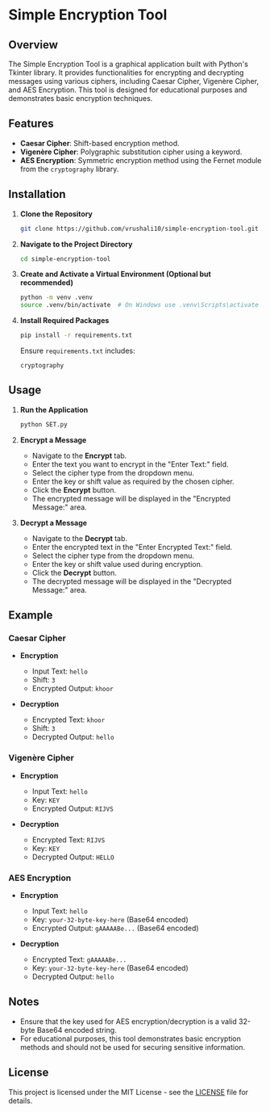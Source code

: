 # Simple Encryption Tool

## Overview

The Simple Encryption Tool is a graphical application built with Python's Tkinter library. It provides functionalities for encrypting and decrypting messages using various ciphers, including Caesar Cipher, Vigenère Cipher, and AES Encryption. This tool is designed for educational purposes and demonstrates basic encryption techniques.

## Features

- **Caesar Cipher**: Shift-based encryption method.
- **Vigenère Cipher**: Polygraphic substitution cipher using a keyword.
- **AES Encryption**: Symmetric encryption method using the Fernet module from the `cryptography` library.

## Installation

1. **Clone the Repository**

   ```bash
   git clone https://github.com/vrushali10/simple-encryption-tool.git
   ```

2. **Navigate to the Project Directory**

   ```bash
   cd simple-encryption-tool
   ```

3. **Create and Activate a Virtual Environment (Optional but recommended)**

   ```bash
   python -m venv .venv
   source .venv/bin/activate  # On Windows use .venv\Scripts\activate
   ```

4. **Install Required Packages**

   ```bash
   pip install -r requirements.txt
   ```

   Ensure `requirements.txt` includes:
   ```
   cryptography
   ```

## Usage

1. **Run the Application**

   ```bash
   python SET.py
   ```

2. **Encrypt a Message**

   - Navigate to the **Encrypt** tab.
   - Enter the text you want to encrypt in the "Enter Text:" field.
   - Select the cipher type from the dropdown menu.
   - Enter the key or shift value as required by the chosen cipher.
   - Click the **Encrypt** button.
   - The encrypted message will be displayed in the "Encrypted Message:" area.

3. **Decrypt a Message**

   - Navigate to the **Decrypt** tab.
   - Enter the encrypted text in the "Enter Encrypted Text:" field.
   - Select the cipher type from the dropdown menu.
   - Enter the key or shift value used during encryption.
   - Click the **Decrypt** button.
   - The decrypted message will be displayed in the "Decrypted Message:" area.

## Example

### Caesar Cipher

- **Encryption**
  - Input Text: `hello`
  - Shift: `3`
  - Encrypted Output: `khoor`

- **Decryption**
  - Encrypted Text: `khoor`
  - Shift: `3`
  - Decrypted Output: `hello`

### Vigenère Cipher

- **Encryption**
  - Input Text: `hello`
  - Key: `KEY`
  - Encrypted Output: `RIJVS`

- **Decryption**
  - Encrypted Text: `RIJVS`
  - Key: `KEY`
  - Decrypted Output: `HELLO`

### AES Encryption

- **Encryption**
  - Input Text: `hello`
  - Key: `your-32-byte-key-here` (Base64 encoded)
  - Encrypted Output: `gAAAAABe...` (Base64 encoded)

- **Decryption**
  - Encrypted Text: `gAAAAABe...`
  - Key: `your-32-byte-key-here` (Base64 encoded)
  - Decrypted Output: `hello`

## Notes

- Ensure that the key used for AES encryption/decryption is a valid 32-byte Base64 encoded string.
- For educational purposes, this tool demonstrates basic encryption methods and should not be used for securing sensitive information.

## License

This project is licensed under the MIT License - see the [LICENSE](LICENSE) file for details.